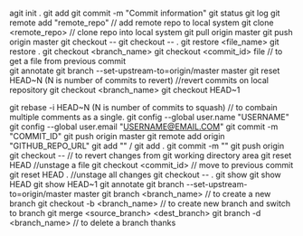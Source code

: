 
agit init .
git add <file name> 
git commit -m "Commit information"
git status 
git log 
git remote add "remote_repo"  // add remote repo to local system
git clone <remote_repo>  // clone repo into local system
git pull origin master
git push origin master 
git checkout -- 
git checkout -- . 
git restore <file_name> 
git restore . 
git checkout <branch_name>
git checkout <commit_id> file // to get a file from previous commit  
git annotate <file-name>
git branch --set-upstream-to=origin/master master
git reset HEAD~N (N is number of commits to revert) //revert commits on local repository
git checkout <branch_name>
git checkout HEAD~1

git rebase -i HEAD~N (N is number of commits to squash) // to combain multiple comments as a single. 
git config --global user.name "USERNAME"
git config --global user.email "USERNAME@EMAIL.COM"
git commit -m "COMMIT_ID"
git push origin master
git remote add origin "GITHUB_REPO_URL"
git add "<filename>" / git add . 
git commit -m "<commit info>"
git push origin <branch>
git checkout -- <filename> // to revert changes from git working directory area
git reset HEAD <filename> //unstage a file 
git checkout <commit_id> <filename> // move to previous commit 
git reset HEAD . //unstage all changes 
git checkout -- . 
git show <commit-id> 
git show HEAD
git show HEAD~1
git annotate <filename>
git branch --set-upstream-to=origin/master master
git branch <branch_name> // to create a new branch
git checkout -b <branch_name> // to create new branch and switch to branch 
git merge <source_branch> <dest_branch> 
git branch -d <branch_name> // to delete a branch
thanks
